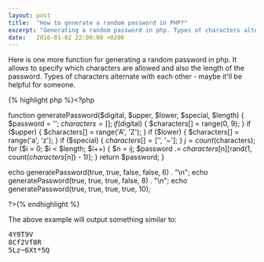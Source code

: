 ```yaml
---
layout: post
title:  "How to generate a random password in PHP?"
excerpt: "Generating a random password in php. Types of characters alternate with each other - maybe it'll be helpful for someone..."
date:   2016-01-02 22:00:00 +0200
---
```

Here is one more function for generating a random  password in php. It allows to specify which characters are allowed and also the length of the password. Types of characters alternate with each other - maybe it'll be helpful for someone.

{% highlight php %}<?php

function generatePassword($digital, $upper, $lower, $special, $length) {
    $password = '';
    $characters = [];
    if ($digital) {
        $characters[] = range(0, 9);
    }
    if ($upper) {
        $characters[] = range('A', 'Z');
    }
    if ($lower) {
        $characters[] = range('a', 'z');
    }
    if ($special) {
        $characters[] = ['%', '*', '?', '@', '#', '$', '~'];
    }
    $j = count($characters);
    for ($i = 0; $i < $length; $i++) {
        $n = $i%$j;
        $password .= $characters[$n][rand(1, count($characters[$n]) - 1)];
    }
    return $password;
}

echo generatePassword(true, true, false, false, 6) . "\n";
echo generatePassword(true, true, true, false, 8) . "\n";
echo generatePassword(true, true, true, true, 10);

?>{% endhighlight %}

The above example will output something similar to:
<pre>
4Y9T9V
8Cf2Vf8R
5Lz~6Xt*5Q
</pre>
